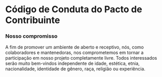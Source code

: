 # Código de Conduta do Pacto de Contribuinte

### Nosso compromisso
 A fim de promover um ambiente de aberto e receptivo, nós, como colaboradores e mantenedoras, nos comprometemos em tornar a participação em nosso projeto completamente livre. Todos interessados serão muito bem-vindos independente de idade, estética, etnia, nacionalidade, identidade de gênero, raça, religião ou experiência.
